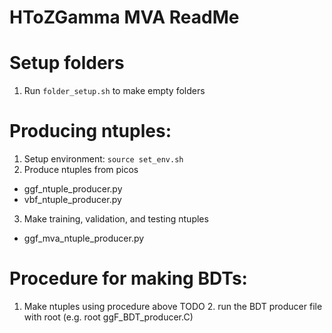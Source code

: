 # HToZGamma MVA ReadMe

# Setup folders
1. Run ```folder_setup.sh``` to make empty folders

# Producing ntuples:
1. Setup environment: ```source set_env.sh```
2. Produce ntuples from picos
  - ggf_ntuple_producer.py
  - vbf_ntuple_producer.py
3. Make training, validation, and testing ntuples
  - ggf_mva_ntuple_producer.py

# Procedure for making BDTs:
1. Make ntuples using procedure above
TODO 2. run the BDT producer file with root (e.g. root ggF_BDT_producer.C)
